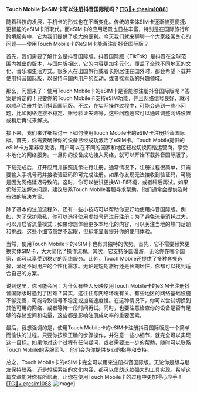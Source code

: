 **Touch Mobile卡eSIM卡可以注册抖音国际版吗？[[TG💪+ @esim1088](https://t.me/s/esim1088)]**

随着科技的发展，手机卡的形式也在不断变化。传统的实体SIM卡逐渐被更便捷、更智能的eSIM卡所取代。而eSIM卡的应用场景也日益丰富，特别是在国际旅行和跨境服务中，它为我们提供了极大的便利。今天我们就来聊聊一个大家经常关心的问题——使用Touch Mobile卡的eSIM卡能否注册抖音国际版？

首先，我们需要了解什么是抖音国际版。抖音国际版（TikTok）是抖音在全球范围内推出的版本，与国内版相比，它的内容更加多元化，覆盖了全球不同地区的文化、音乐和生活方式。很多人在出国旅行或者长期居住在国外时，都会希望下载并使用抖音国际版，以保持与国内用户的互动，或者探索新的兴趣领域。

那么，问题来了：使用Touch Mobile卡的eSIM卡是否能够注册抖音国际版呢？答案是肯定的！只要你的Touch Mobile卡支持eSIM功能，并且网络信号良好，就可以顺利注册并使用抖音国际版。不过，在实际操作过程中，可能会遇到一些小问题，比如网络连接不稳定、账号验证失败等，这些问题通常可以通过调整网络设置或稍后再试来解决。

接下来，我们来详细探讨一下如何使用Touch Mobile卡的eSIM卡注册抖音国际版。首先，你需要确保你的设备已经成功激活了eSIM卡。Touch Mobile提供的eSIM卡方案非常灵活，用户可以在不同的国家和地区轻松切换网络运营商，享受本地化的网络服务。一旦你的设备成功接入网络，就可以开始下载抖音国际版了。

下载完成后，打开应用并按照提示进行注册。通常情况下，注册过程很简单，只需要输入手机号码并接收验证码即可完成注册。如果你发现无法接收到验证码，可能是因为网络延迟导致的。这时，你可以尝试更换Wi-Fi环境，或者稍后再试。如果仍然无法解决问题，建议联系Touch Mobile客服寻求帮助，他们通常会提供及时有效的解决方案。

除了基本的注册流程外，还有一些小技巧可以帮助你更好地使用抖音国际版。例如，为了保护隐私，你可以选择使用虚拟号码进行注册；为了避免流量消耗过大，可以开启省流量模式；如果你想体验更多本地化的内容，可以关注当地的热门话题和挑战。这些小细节虽然不起眼，但却能显著提升你的使用体验。

当然，使用Touch Mobile卡的eSIM卡也有其独特的优势。首先，它不需要频繁更换实体SIM卡，大大简化了操作流程。其次，它支持多国漫游，无论你在哪个国家，都可以享受到稳定的网络服务。此外，Touch Mobile还提供了多种套餐选择，满足不同用户的个性化需求。无论是短期旅行还是长期居住，你都可以找到适合自己的方案。

说到这里，你可能会问：为什么有些人反映使用Touch Mobile卡的eSIM卡注册抖音国际版时遇到了困难？其实，这往往与网络环境有关。有些地区的网络基础设施不够完善，可能导致信号不稳定或加载速度慢。在这种情况下，你可以尝试切换到其他可用的网络，或者等待一段时间再试。同时，也要注意检查你的设备是否有足够的存储空间和电量，这些都是影响注册成功率的重要因素。

最后，我想强调的是，使用Touch Mobile卡的eSIM卡注册抖音国际版是一个简单而愉快的过程。只要你按照正确的步骤操作，并注意一些小细节，就完全可以实现这一目标。如果你对这个过程有任何疑问，或者需要进一步的帮助，随时可以联系Touch Mobile的客服团队，他们会为你提供专业的指导和支持。

总之，Touch Mobile卡的eSIM卡完全可以用来注册抖音国际版。无论你是想与朋友保持联系，还是想探索新的文化内容，都可以借助这款强大的工具实现。希望这篇文章能对你有所帮助，让你在使用Touch Mobile卡的过程中更加得心应手！[[TG💪+ @esim1088](https://t.me/s/esim1088) ![Image](https://i.postimg.cc/4NQfJmqS/Snipaste-2025-05-13-00-14-12.png)]